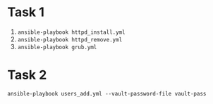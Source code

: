 # Task 1
1. ```ansible-playbook httpd_install.yml```
2. ```ansible-playbook httpd_remove.yml```
3. ```ansible-playbook grub.yml```

# Task 2
```ansible-playbook users_add.yml --vault-password-file vault-pass```

